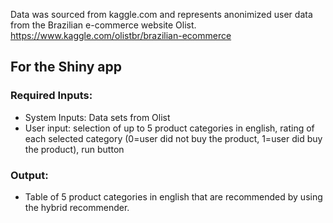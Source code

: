 Data was sourced from kaggle.com and represents anonimized user data from the Brazilian e-commerce website Olist.
https://www.kaggle.com/olistbr/brazilian-ecommerce


## For the Shiny app
### Required Inputs: 
- System Inputs: Data sets from Olist
- User input: selection of up to 5 product categories in english, rating of each selected category 
(0=user did not buy the product, 1=user did buy the product), run button

### Output:
- Table of 5 product categories in english that are recommended by using the hybrid recommender.

